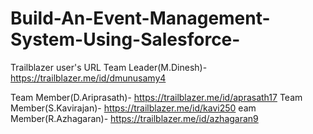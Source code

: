 # Build-An-Event-Management-System-Using-Salesforce-
Trailblazer user's URL
Team Leader(M.Dinesh)- https://trailblazer.me/id/dmunusamy4 
 
Team Member(D.Ariprasath)- https://trailblazer.me/id/aprasath17
Team Member(S.Kavirajan)- https://trailblazer.me/id/kavi250
eam Member(R.Azhagaran)- https://trailblazer.me/id/azhagaran9
